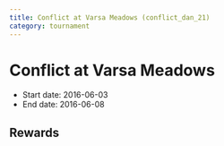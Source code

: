 ```yaml
---
title: Conflict at Varsa Meadows (conflict_dan_21)
category: tournament
---
```

# Conflict at Varsa Meadows

  * Start date: 2016-06-03
  * End date: 2016-06-08

## Rewards

